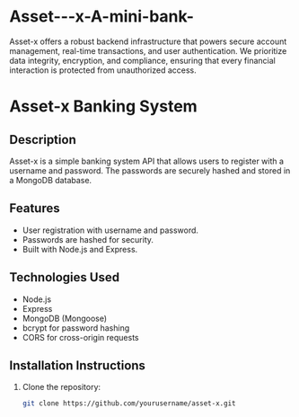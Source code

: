 # Asset---x-A-mini-bank-
Asset-x offers a robust backend infrastructure that powers secure account management, real-time transactions, and user authentication. We prioritize data integrity, encryption, and compliance, ensuring that every financial interaction is protected from unauthorized access.
# Asset-x Banking System

## Description
Asset-x is a simple banking system API that allows users to register with a username and password. The passwords are securely hashed and stored in a MongoDB database.

## Features
- User registration with username and password.
- Passwords are hashed for security.
- Built with Node.js and Express.

## Technologies Used
- Node.js
- Express
- MongoDB (Mongoose)
- bcrypt for password hashing
- CORS for cross-origin requests

## Installation Instructions
1. Clone the repository:
   ```bash
   git clone https://github.com/yourusername/asset-x.git
